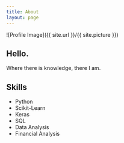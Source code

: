 ```yaml
---
title: About
layout: page
---
```

![Profile Image]({{ site.url }}/{{ site.picture }})

<h2>Hello.</h2>
<p>Where there is knowledge, there I am.</p>

<h2>Skills</h2>

<ul class="skill-list">
	<li>Python</li>
	<li>Scikit-Learn</li>
	<li>Keras</li>
	<li>SQL</li>
	<li>Data Analysis</li>
	<li>Financial Analysis</li>

</ul>
